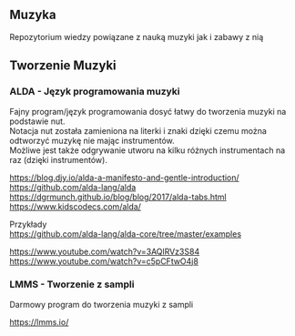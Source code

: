 ## Muzyka

Repozytorium wiedzy powiązane z nauką muzyki jak i zabawy z nią

## Tworzenie Muzyki

### ALDA - Język programowania muzyki

Fajny program/język programowania dosyć łatwy do tworzenia muzyki na podstawie nut.  
Notacja nut została zamieniona na literki i znaki dzięki czemu można odtworzyć muzykę nie mając instrumentów.  
Możliwe jest także odgrywanie utworu na kilku różnych instrumentach na raz (dzięki instrumentów).  

https://blog.djy.io/alda-a-manifesto-and-gentle-introduction/  
https://github.com/alda-lang/alda  
https://dgrmunch.github.io/blog/blog/2017/alda-tabs.html  
https://www.kidscodecs.com/alda/  

Przykłady  
https://github.com/alda-lang/alda-core/tree/master/examples  


https://www.youtube.com/watch?v=3AQlRVz3S84  
https://www.youtube.com/watch?v=c5pCFtwO4j8  

### LMMS - Tworzenie z sampli

Darmowy program do tworzenia muzyki z sampli

https://lmms.io/
